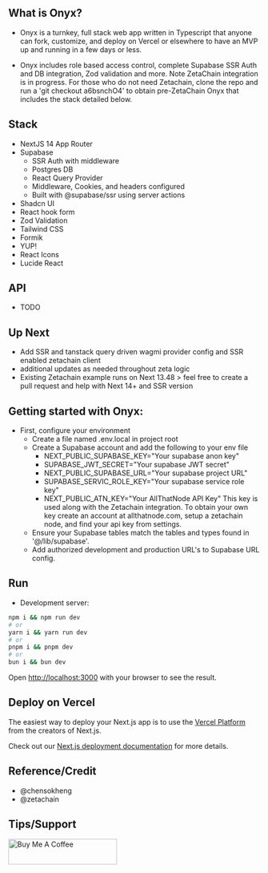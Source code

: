## What is Onyx?

- Onyx is a turnkey, full stack web app written in Typescript that anyone can
fork, customize, and deploy on Vercel or elsewhere to have an MVP up and running in a few days or less.

- Onyx includes role based access control, 
complete Supabase SSR Auth and DB integration, Zod validation and more. Note ZetaChain integration is in progress. For those who do not need Zetachain, clone the repo and run a 'git checkout a6bsnchO4' to obtain pre-ZetaChain Onyx that includes the stack detailed below. 

## Stack 
- NextJS 14 App Router
- Supabase 
  - SSR Auth with middleware
  - Postgres DB 
  - React Query Provider
  - Middleware, Cookies, and headers configured
  - Built with @supabase/ssr using server actions
- Shadcn UI 
- React hook form 
- Zod Validation
- Tailwind CSS
- Formik 
- YUP!
- React Icons
- Lucide React

## API 
- TODO

## Up Next
- Add SSR and tanstack query driven wagmi provider config and SSR enabled zetachain client
- additional updates as needed throughout zeta logic
- Existing Zetachain example runs on Next 13.48 > feel free to create a pull request and help with Next 14+ and SSR version

## Getting started with Onyx:
- First, configure your environment
  - Create a file named .env.local in project root
  - Create a Supabase account and add the following to your env file
    - NEXT_PUBLIC_SUPABASE_KEY="Your supabase anon key"
    - SUPABASE_JWT_SECRET="Your supabase JWT secret"
    - NEXT_PUBLIC_SUPABASE_URL="Your supabase project URL"
    - SUPABASE_SERVIC_ROLE_KEY="Your supabase service role key"
    - NEXT_PUBLIC_ATN_KEY="Your AllThatNode API Key" This key is used along with the Zetachain integration. To obtain your own key create an account at allthatnode.com, setup a zetachain node, and find your api key from settings. 
  - Ensure your Supabase tables match the tables and types found in '@/lib/supabase'.
  - Add authorized development and production URL's to Supabase URL config. 

## Run  
- Development server:

```bash
npm i && npm run dev
# or
yarn i && yarn run dev
# or
pnpm i && pnpm dev
# or
bun i && bun dev
```

Open [http://localhost:3000](http://localhost:3000) with your browser to see the result.


## Deploy on Vercel

The easiest way to deploy your Next.js app is to use the [Vercel Platform](https://vercel.com/new?utm_medium=default-template&filter=next.js&utm_source=create-next-app&utm_campaign=create-next-app-readme) from the creators of Next.js.

Check out our [Next.js deployment documentation](https://nextjs.org/docs/deployment) for more details.

## Reference/Credit
- @chensokheng 
- @zetachain 

## Tips/Support
<a href="https://www.buymeacoffee.com/rmoureyjr" target="_blank"><img src="https://cdn.buymeacoffee.com/buttons/default-orange.png" alt="Buy Me A Coffee" height="51" width="217"></a>
